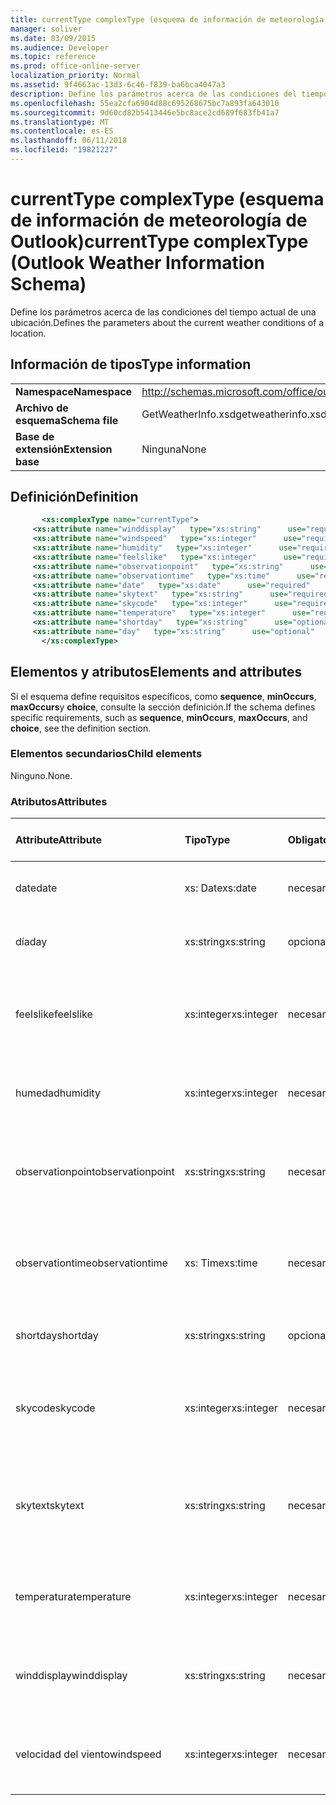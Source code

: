 ```yaml
---
title: currentType complexType (esquema de información de meteorología de Outlook)
manager: soliver
ms.date: 03/09/2015
ms.audience: Developer
ms.topic: reference
ms.prod: office-online-server
localization_priority: Normal
ms.assetid: 9f4663ac-13d3-6c46-f839-ba6bca4047a3
description: Define los parámetros acerca de las condiciones del tiempo actual de una ubicación.
ms.openlocfilehash: 55ea2cfa6904d88c695268675bc7a893fa643010
ms.sourcegitcommit: 9d60cd82b5413446e5bc8ace2cd689f683fb41a7
ms.translationtype: MT
ms.contentlocale: es-ES
ms.lasthandoff: 06/11/2018
ms.locfileid: "19821227"
---
```

# <a name="currenttype-complextype-outlook-weather-information-schema"></a><span data-ttu-id="20020-103">currentType complexType (esquema de información de meteorología de Outlook)</span><span class="sxs-lookup"><span data-stu-id="20020-103">currentType complexType (Outlook Weather Information Schema)</span></span>

<span data-ttu-id="20020-104">Define los parámetros acerca de las condiciones del tiempo actual de una ubicación.</span><span class="sxs-lookup"><span data-stu-id="20020-104">Defines the parameters about the current weather conditions of a location.</span></span>
  
## <a name="type-information"></a><span data-ttu-id="20020-105">Información de tipos</span><span class="sxs-lookup"><span data-stu-id="20020-105">Type information</span></span>

|||
|:-----|:-----|
|<span data-ttu-id="20020-106">**Namespace**</span><span class="sxs-lookup"><span data-stu-id="20020-106">**Namespace**</span></span> <br/> |http://schemas.microsoft.com/office/outlook/15/getweatherinfo.xsd  <br/> |
|<span data-ttu-id="20020-107">**Archivo de esquema**</span><span class="sxs-lookup"><span data-stu-id="20020-107">**Schema file**</span></span> <br/> |<span data-ttu-id="20020-108">GetWeatherInfo.xsd</span><span class="sxs-lookup"><span data-stu-id="20020-108">getweatherinfo.xsd</span></span>  <br/> |
|<span data-ttu-id="20020-109">**Base de extensión**</span><span class="sxs-lookup"><span data-stu-id="20020-109">**Extension base**</span></span> <br/> |<span data-ttu-id="20020-110">Ninguna</span><span class="sxs-lookup"><span data-stu-id="20020-110">None</span></span>  <br/> |
   
## <a name="definition"></a><span data-ttu-id="20020-111">Definición</span><span class="sxs-lookup"><span data-stu-id="20020-111">Definition</span></span>

```XML
       <xs:complexType name="currentType">
     <xs:attribute name="winddisplay"   type="xs:string"      use="required"     />
     <xs:attribute name="windspeed"   type="xs:integer"      use="required"     />
     <xs:attribute name="humidity"   type="xs:integer"      use="required"     />
     <xs:attribute name="feelslike"   type="xs:integer"      use="required"     />
     <xs:attribute name="observationpoint"   type="xs:string"      use="required"     />
     <xs:attribute name="observationtime"   type="xs:time"      use="required"     />
     <xs:attribute name="date"   type="xs:date"      use="required"     />
     <xs:attribute name="skytext"   type="xs:string"      use="required"     />
     <xs:attribute name="skycode"   type="xs:integer"      use="required"     />
     <xs:attribute name="temperature"   type="xs:integer"      use="required"     />
     <xs:attribute name="shortday"   type="xs:string"      use="optional"     />
     <xs:attribute name="day"   type="xs:string"      use="optional"     />
       </xs:complexType>

```

## <a name="elements-and-attributes"></a><span data-ttu-id="20020-112">Elementos y atributos</span><span class="sxs-lookup"><span data-stu-id="20020-112">Elements and attributes</span></span>

<span data-ttu-id="20020-113">Si el esquema define requisitos específicos, como **sequence**, **minOccurs**, **maxOccurs**y **choice**, consulte la sección definición.</span><span class="sxs-lookup"><span data-stu-id="20020-113">If the schema defines specific requirements, such as **sequence**, **minOccurs**, **maxOccurs**, and **choice**, see the definition section.</span></span> 
  
### <a name="child-elements"></a><span data-ttu-id="20020-114">Elementos secundarios</span><span class="sxs-lookup"><span data-stu-id="20020-114">Child elements</span></span>

<span data-ttu-id="20020-115">Ninguno.</span><span class="sxs-lookup"><span data-stu-id="20020-115">None.</span></span>
  
### <a name="attributes"></a><span data-ttu-id="20020-116">Atributos</span><span class="sxs-lookup"><span data-stu-id="20020-116">Attributes</span></span>

|<span data-ttu-id="20020-117">**Attribute**</span><span class="sxs-lookup"><span data-stu-id="20020-117">**Attribute**</span></span>|<span data-ttu-id="20020-118">**Tipo**</span><span class="sxs-lookup"><span data-stu-id="20020-118">**Type**</span></span>|<span data-ttu-id="20020-119">**Obligatorio**</span><span class="sxs-lookup"><span data-stu-id="20020-119">**Required**</span></span>|<span data-ttu-id="20020-120">**Descripción**</span><span class="sxs-lookup"><span data-stu-id="20020-120">**Description**</span></span>|<span data-ttu-id="20020-121">**Valores posibles**</span><span class="sxs-lookup"><span data-stu-id="20020-121">**Possible values**</span></span>|
|:-----|:-----|:-----|:-----|:-----|
|<span data-ttu-id="20020-122">date</span><span class="sxs-lookup"><span data-stu-id="20020-122">date</span></span>  <br/> |<span data-ttu-id="20020-123">xs: Date</span><span class="sxs-lookup"><span data-stu-id="20020-123">xs:date</span></span>  <br/> |<span data-ttu-id="20020-124">necesario</span><span class="sxs-lookup"><span data-stu-id="20020-124">required</span></span>  <br/> |<span data-ttu-id="20020-125">Especifica la fecha de hoy.</span><span class="sxs-lookup"><span data-stu-id="20020-125">Specifies today's date.</span></span>  <br/> |<span data-ttu-id="20020-126">Un valor de tipo de xs: Date</span><span class="sxs-lookup"><span data-stu-id="20020-126">A value of the type xs:date</span></span>  <br/> |
|<span data-ttu-id="20020-127">día</span><span class="sxs-lookup"><span data-stu-id="20020-127">day</span></span>  <br/> |<span data-ttu-id="20020-128">xs:string</span><span class="sxs-lookup"><span data-stu-id="20020-128">xs:string</span></span>  <br/> |<span data-ttu-id="20020-129">opcional</span><span class="sxs-lookup"><span data-stu-id="20020-129">optional</span></span>  <br/> |<span data-ttu-id="20020-130">Especifica un día para la previsión.</span><span class="sxs-lookup"><span data-stu-id="20020-130">Specifies a day for the forecast.</span></span>  <br/> |<span data-ttu-id="20020-131">Un valor del tipo xs: String</span><span class="sxs-lookup"><span data-stu-id="20020-131">A value of the type xs:string</span></span>  <br/> |
|<span data-ttu-id="20020-132">feelslike</span><span class="sxs-lookup"><span data-stu-id="20020-132">feelslike</span></span>  <br/> |<span data-ttu-id="20020-133">xs:integer</span><span class="sxs-lookup"><span data-stu-id="20020-133">xs:integer</span></span>  <br/> |<span data-ttu-id="20020-134">necesario</span><span class="sxs-lookup"><span data-stu-id="20020-134">required</span></span>  <br/> |<span data-ttu-id="20020-135">Especifica la temperatura de cómo se siente la meteorología actual como.</span><span class="sxs-lookup"><span data-stu-id="20020-135">Specifies the temperature of how the current weather feels like.</span></span>  <br/> |<span data-ttu-id="20020-136">Un valor del tipo xs: Integer</span><span class="sxs-lookup"><span data-stu-id="20020-136">A value of the type xs:integer</span></span>  <br/> |
|<span data-ttu-id="20020-137">humedad</span><span class="sxs-lookup"><span data-stu-id="20020-137">humidity</span></span>  <br/> |<span data-ttu-id="20020-138">xs:integer</span><span class="sxs-lookup"><span data-stu-id="20020-138">xs:integer</span></span>  <br/> |<span data-ttu-id="20020-139">necesario</span><span class="sxs-lookup"><span data-stu-id="20020-139">required</span></span>  <br/> |<span data-ttu-id="20020-140">Especifica el valor numérico humedad actual.</span><span class="sxs-lookup"><span data-stu-id="20020-140">Specifies the current numerical humidity value.</span></span>  <br/> |<span data-ttu-id="20020-141">Un valor del tipo xs: Integer</span><span class="sxs-lookup"><span data-stu-id="20020-141">A value of the type xs:integer</span></span>  <br/> |
|<span data-ttu-id="20020-142">observationpoint</span><span class="sxs-lookup"><span data-stu-id="20020-142">observationpoint</span></span>  <br/> |<span data-ttu-id="20020-143">xs:string</span><span class="sxs-lookup"><span data-stu-id="20020-143">xs:string</span></span>  <br/> |<span data-ttu-id="20020-144">necesario</span><span class="sxs-lookup"><span data-stu-id="20020-144">required</span></span>  <br/> |<span data-ttu-id="20020-145">Especifica dónde se observa la información meteorológica actual desde.</span><span class="sxs-lookup"><span data-stu-id="20020-145">Specifies where the current weather information is observed from.</span></span>  <br/> |<span data-ttu-id="20020-146">Un valor del tipo xs: String</span><span class="sxs-lookup"><span data-stu-id="20020-146">A value of the type xs:string</span></span>  <br/> |
|<span data-ttu-id="20020-147">observationtime</span><span class="sxs-lookup"><span data-stu-id="20020-147">observationtime</span></span>  <br/> |<span data-ttu-id="20020-148">xs: Time</span><span class="sxs-lookup"><span data-stu-id="20020-148">xs:time</span></span>  <br/> |<span data-ttu-id="20020-149">necesario</span><span class="sxs-lookup"><span data-stu-id="20020-149">required</span></span>  <br/> |<span data-ttu-id="20020-150">Especifica cuándo se observa la información meteorológica actual en.</span><span class="sxs-lookup"><span data-stu-id="20020-150">Specifies when the current weather information is observed at.</span></span>  <br/> |<span data-ttu-id="20020-151">Un valor del tipo de xs: Time</span><span class="sxs-lookup"><span data-stu-id="20020-151">A value of the type xs:time</span></span>  <br/> |
|<span data-ttu-id="20020-152">shortday</span><span class="sxs-lookup"><span data-stu-id="20020-152">shortday</span></span>  <br/> |<span data-ttu-id="20020-153">xs:string</span><span class="sxs-lookup"><span data-stu-id="20020-153">xs:string</span></span>  <br/> |<span data-ttu-id="20020-154">opcional</span><span class="sxs-lookup"><span data-stu-id="20020-154">optional</span></span>  <br/> |<span data-ttu-id="20020-155">Especifica un día de forma abreviada.</span><span class="sxs-lookup"><span data-stu-id="20020-155">Specifies a day in abbreviated form.</span></span>  <br/> |<span data-ttu-id="20020-156">Un valor del tipo xs: String</span><span class="sxs-lookup"><span data-stu-id="20020-156">A value of the type xs:string</span></span>  <br/> |
|<span data-ttu-id="20020-157">skycode</span><span class="sxs-lookup"><span data-stu-id="20020-157">skycode</span></span>  <br/> |<span data-ttu-id="20020-158">xs:integer</span><span class="sxs-lookup"><span data-stu-id="20020-158">xs:integer</span></span>  <br/> |<span data-ttu-id="20020-159">necesario</span><span class="sxs-lookup"><span data-stu-id="20020-159">required</span></span>  <br/> |<span data-ttu-id="20020-160">Especifica un código de número entero para las condiciones del tiempo actual.</span><span class="sxs-lookup"><span data-stu-id="20020-160">Specifies an integer code for the current weather conditions.</span></span>  <br/> |<span data-ttu-id="20020-161">Un valor del tipo xs: Integer</span><span class="sxs-lookup"><span data-stu-id="20020-161">A value of the type xs:integer</span></span>  <br/> |
|<span data-ttu-id="20020-162">skytext</span><span class="sxs-lookup"><span data-stu-id="20020-162">skytext</span></span>  <br/> |<span data-ttu-id="20020-163">xs:string</span><span class="sxs-lookup"><span data-stu-id="20020-163">xs:string</span></span>  <br/> |<span data-ttu-id="20020-164">necesario</span><span class="sxs-lookup"><span data-stu-id="20020-164">required</span></span>  <br/> |<span data-ttu-id="20020-165">Especifica las palabras de uno o dos que describa las condiciones de tiempo actual.</span><span class="sxs-lookup"><span data-stu-id="20020-165">Specifies one to two words describing current weather conditions.</span></span>  <br/> |<span data-ttu-id="20020-166">Un valor del tipo xs: String</span><span class="sxs-lookup"><span data-stu-id="20020-166">A value of the type xs:string</span></span>  <br/> |
|<span data-ttu-id="20020-167">temperatura</span><span class="sxs-lookup"><span data-stu-id="20020-167">temperature</span></span>  <br/> |<span data-ttu-id="20020-168">xs:integer</span><span class="sxs-lookup"><span data-stu-id="20020-168">xs:integer</span></span>  <br/> |<span data-ttu-id="20020-169">necesario</span><span class="sxs-lookup"><span data-stu-id="20020-169">required</span></span>  <br/> |<span data-ttu-id="20020-170">Especifica la temperatura de la ubicación actual.</span><span class="sxs-lookup"><span data-stu-id="20020-170">Specifies the current temperature of the location.</span></span>  <br/> |<span data-ttu-id="20020-171">Un valor del tipo xs: Integer</span><span class="sxs-lookup"><span data-stu-id="20020-171">A value of the type xs:integer</span></span>  <br/> |
|<span data-ttu-id="20020-172">winddisplay</span><span class="sxs-lookup"><span data-stu-id="20020-172">winddisplay</span></span>  <br/> |<span data-ttu-id="20020-173">xs:string</span><span class="sxs-lookup"><span data-stu-id="20020-173">xs:string</span></span>  <br/> |<span data-ttu-id="20020-174">necesario</span><span class="sxs-lookup"><span data-stu-id="20020-174">required</span></span>  <br/> |<span data-ttu-id="20020-175">Una cadena que describe las condiciones de aire actual.</span><span class="sxs-lookup"><span data-stu-id="20020-175">A string that describes the current wind conditions.</span></span>  <br/> |<span data-ttu-id="20020-176">Un valor del tipo xs: String</span><span class="sxs-lookup"><span data-stu-id="20020-176">A value of the type xs:string</span></span>  <br/> |
|<span data-ttu-id="20020-177">velocidad del viento</span><span class="sxs-lookup"><span data-stu-id="20020-177">windspeed</span></span>  <br/> |<span data-ttu-id="20020-178">xs:integer</span><span class="sxs-lookup"><span data-stu-id="20020-178">xs:integer</span></span>  <br/> |<span data-ttu-id="20020-179">necesario</span><span class="sxs-lookup"><span data-stu-id="20020-179">required</span></span>  <br/> |<span data-ttu-id="20020-180">Especifica el valor actual de la velocidad de aire numéricos.</span><span class="sxs-lookup"><span data-stu-id="20020-180">Specifies the current numerical wind speed value.</span></span>  <br/> |<span data-ttu-id="20020-181">Un valor del tipo xs: Integer</span><span class="sxs-lookup"><span data-stu-id="20020-181">A value of the type xs:integer</span></span>  <br/> |
   


